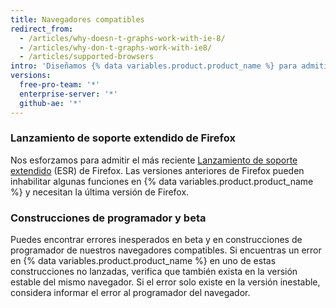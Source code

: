 ```yaml
---
title: Navegadores compatibles
redirect_from:
  - /articles/why-doesn-t-graphs-work-with-ie-8/
  - /articles/why-don-t-graphs-work-with-ie8/
  - /articles/supported-browsers
intro: 'Diseñamos {% data variables.product.product_name %} para admitir las últimas versiones de los navegadores web. Admitimos las versiones actuales de [Chrome](https://www.google.com/chrome/), [Firefox](http://www.mozilla.org/firefox/), [Safari](http://www.apple.com/safari/), {% if currentVersion != "free-pro-team@latest" and currentVersion ver_lt "enterprise-server@2.16" %}Internet Explorer 11, {% endif %}y [Microsoft Edge](https://www.microsoft.com/en-us/windows/microsoft-edge).'
versions:
  free-pro-team: '*'
  enterprise-server: '*'
  github-ae: '*'
---
```


### Lanzamiento de soporte extendido de Firefox

Nos esforzamos para admitir el más reciente [Lanzamiento de soporte extendido](https://www.mozilla.org/en-US/firefox/organizations/) (ESR) de Firefox. Las versiones anteriores de Firefox pueden inhabilitar algunas funciones en {% data variables.product.product_name %} y necesitan la última versión de Firefox.

### Construcciones de programador y beta

Puedes encontrar errores inesperados en beta y en construcciones de programador de nuestros navegadores compatibles. Si encuentras un error en {% data variables.product.product_name %} en uno de estas construcciones no lanzadas, verifica que también exista en la versión estable del mismo navegador. Si el error solo existe en la versión inestable, considera informar el error al programador del navegador.
